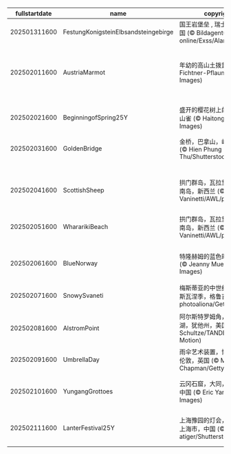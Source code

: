 |fullstartdate|name|copyright|title|image|
|--|--|--|--|--|
202501311600|FestungKonigsteinElbsandsteingebirge|国王岩堡垒 , 瑞士撒克逊, 德国 (© Bildagentur-online/Exss/Alamy)|雪与石|![](/zh-CN/2025/02/202501311600FestungKonigsteinElbsandsteingebirge.jpg)|
202502011600|AustriaMarmot|年幼的高山土拨鼠 (© Jonas Fichtner-Pflaum/Getty Images)|天气预报还是运气预报？|![](/zh-CN/2025/02/202502011600AustriaMarmot.jpg)|
202502021600|BeginningofSpring25Y|盛开的樱花树上的红头长尾山雀 (© Haitong Yu/Getty Images)|春光明媚的日子|![](/zh-CN/2025/02/202502021600BeginningofSpring25Y.jpg)|
202502031600|GoldenBridge|金桥，巴拿山，岘港，越南 (© Hien Phung Thu/Shutterstock)|云端漫步|![](/zh-CN/2025/02/202502031600GoldenBridge.jpg)|
||||![](/zh-CN/2025/02/.jpg)|
202502041600|ScottishSheep|拱门群岛，瓦拉里基海滩，南岛，新西兰 (© Francesco Vaninetti/AWL/plainpicture)|对国家遗产的思考|![](/zh-CN/2025/02/202502041600ScottishSheep.jpg)|
202502051600|WhararikiBeach|拱门群岛，瓦拉里基海滩，南岛，新西兰 (© Francesco Vaninetti/AWL/plainpicture)|对国家遗产的思考|![](/zh-CN/2025/02/202502051600WhararikiBeach.jpg)|
202502061600|BlueNorway|特隆赫姆的蓝色时刻，挪威 (© Jeanny Mueller/Getty Images)|沉浸在蓝调时分|![](/zh-CN/2025/02/202502061600BlueNorway.jpg)|
202502071600|SnowySvaneti|梅斯蒂亚的中世纪塔楼，上斯瓦涅季，格鲁吉亚 (© photoaliona/Getty Images)|凝固的时光|![](/zh-CN/2025/02/202502071600SnowySvaneti.jpg)|
202502081600|AlstromPoint|阿尔斯特罗姆角，鲍威尔湖，犹他州，美国 (© T.M. Schultze/TANDEM Stills + Motion)|值得深思的高地|![](/zh-CN/2025/02/202502081600AlstromPoint.jpg)|
202502091600|UmbrellaDay|雨伞艺术装置，博罗市场，伦敦，英国 (© Malcolm P Chapman/Getty Images)|在伞下|![](/zh-CN/2025/02/202502091600UmbrellaDay.jpg)|
202502101600|YungangGrottoes|云冈石窟，大同，山西省，中国 (© Eric Yang/Getty Images)|历史的守望之眼|![](/zh-CN/2025/02/202502101600YungangGrottoes.jpg)|
202502111600|LanterFestival25Y|上海豫园的灯会，元宵节，上海市，中国 (© atiger/Shutterstock)|喜气洋洋的元宵节|![](/zh-CN/2025/02/202502111600LanterFestival25Y.jpg)|
